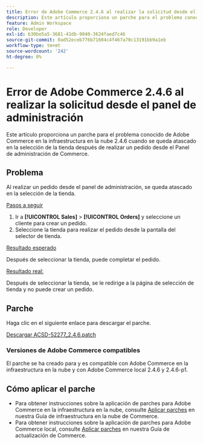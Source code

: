 ```yaml
---
title: Error de Adobe Commerce 2.4.6 al realizar la solicitud desde el panel de administración
description: Este artículo proporciona un parche para el problema conocido de Adobe Commerce en la infraestructura en la nube 2.4.6 cuando se queda atascado en la selección de la tienda después de realizar un pedido desde el Panel de administración de Commerce.
feature: Admin Workspace
role: Developer
exl-id: b30be5a5-3681-41db-9040-3624faed7c46
source-git-commit: 0ad52eceb776b71604c4f467a70c13191bb9a1eb
workflow-type: tm+mt
source-wordcount: '242'
ht-degree: 0%

---
```


# Error de Adobe Commerce 2.4.6 al realizar la solicitud desde el panel de administración

Este artículo proporciona un parche para el problema conocido de Adobe Commerce en la infraestructura en la nube 2.4.6 cuando se queda atascado en la selección de la tienda después de realizar un pedido desde el Panel de administración de Commerce.

## Problema

Al realizar un pedido desde el panel de administración, se queda atascado en la selección de la tienda.

<u>Pasos a seguir</u>

1. Ir a **[!UICONTROL Sales]** > **[!UICONTROL Orders]** y seleccione un cliente para crear un pedido.
2. Seleccione la tienda para realizar el pedido desde la pantalla del selector de tienda.

<u>Resultado esperado</u>

Después de seleccionar la tienda, puede completar el pedido.

<u>Resultado real:</u>

Después de seleccionar la tienda, se le redirige a la página de selección de tienda y no puede crear un pedido.

## Parche

Haga clic en el siguiente enlace para descargar el parche.

[Descargar ACSD-52277_2.4.6.patch](assets/ACSD-52277_2.4.6.patch.zip)

### Versiones de Adobe Commerce compatibles

El parche se ha creado para y es compatible con Adobe Commerce en la infraestructura en la nube y con Adobe Commerce local 2.4.6 y 2.4.6-p1.

## Cómo aplicar el parche

* Para obtener instrucciones sobre la aplicación de parches para Adobe Commerce en la infraestructura en la nube, consulte [Aplicar parches](/docs/commerce-cloud-service/user-guide/develop/upgrade/apply-patches.html) en nuestra Guía de infraestructura en la nube de Commerce.
* Para obtener instrucciones sobre la aplicación de parches para Adobe Commerce local, consulte [Aplicar parches](/docs/commerce-operations/upgrade-guide/patches/apply.html?lang=en#composer) en nuestra Guía de actualización de Commerce.

